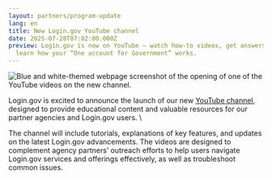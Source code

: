```yaml
---
layout: partners/program-update
lang: en
title: New Login.gov YouTube channel
date: 2025-07-28T07:02:00.000Z
preview: Login.gov is now on YouTube — watch how-to videos, get answers, and
  learn how your “One account for Government” works.
---
```

![Blue and white-themed webpage screenshot of the opening of one of the YouTube videos on the new channel.  ](/assets/img/screenshot-2025-07-27-at-7.09.39 pm.png "Login.gov video screenshot")

Login.gov is excited to announce the launch of our new [YouTube channel](https://www.youtube.com/@logingovgsa), designed to provide educational content and valuable resources for our partner agencies and Login.gov users. \

The channel will include tutorials, explanations of key features, and updates on the latest Login.gov [](http://login.gov)advancements. The videos are designed to complement agency partners’ outreach efforts to help users navigate Login.gov services and offerings effectively, as well as troubleshoot common issues.
